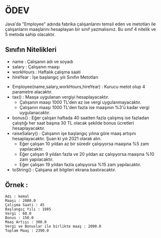 # ÖDEV


Java'da "Employee" adında fabrika çalışanlarını temsil eden ve metotları ile çalışanların maaşlarını hesaplayan 
bir sınıf yazmalısınız. Bu sınıf 4 nitelik ve 5 metoda sahip olacaktır.

## Sınıfın Nitelikleri

* name : Çalışanın adı ve soyadı
* salary : Çalışanın maaşı
* workHours : Haftalık çalışma saati
* hireYear : İşe başlangıç yılı
Sınıfın Metotları

- Employee(name,salary,workHours,hireYear) : Kurucu metot olup 4 parametre alacaktır.
- tax() : Maaşa uygulanan vergiyi hesaplayacaktır.
    * Çalışanın maaşı 1000 TL'den az ise vergi uygulanmayacaktır.
    * Çalışanın maaşı 1000 TL'den fazla ise maaşının %3'ü kadar vergi uygulanacaktır.
- bonus() : Eğer çalışan haftada 40 saatten fazla çalışmış ise fazladan çalıştığı her saat başına 30 TL olacak şekilde bonus ücretleri hesaplayacaktır.
- raiseSalary() : Çalışanın işe başlangıç yılına göre maaş artışını hesaplayacaktır. Şuan ki yılı 2021 olarak alın.
    * Eğer çalışan 10 yıldan az bir süredir çalışıyorsa maaşına %5 zam yapılacaktır.
    * Eğer çalışan 9 yıldan fazla ve 20 yıldan az çalışıyorsa maaşına %10 zam yapılacaktır.
    * Eğer çalışan 19 yıldan fazla çalışıyorsa %15 zam yapılacaktır.
- toString() : Çalışana ait bilgileri ekrana bastıracaktır.

## Örnek :
````
Adı : kemal
Maaşı : 2000.0
Çalışma Saati : 45
Başlangıç Yılı : 1985
Vergi : 60.0
Bonus : 150.0
Maaş Artışı : 300.0
Vergi ve Bonuslar ile birlikte maaş : 2090.0
Toplam Maaş : 2390.0
````
